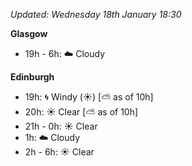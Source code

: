 *Updated: Wednesday 18th January 18:30*

**Glasgow**

* 19h - 6h: :cloud: Cloudy

**Edinburgh**

* 19h: :cyclone: Windy (:sunny:) [:partly_sunny: as of 10h]
* 20h: :sunny: Clear [:partly_sunny: as of 10h]
* 21h - 0h: :sunny: Clear
* 1h: :cloud: Cloudy
* 2h - 6h: :sunny: Clear
